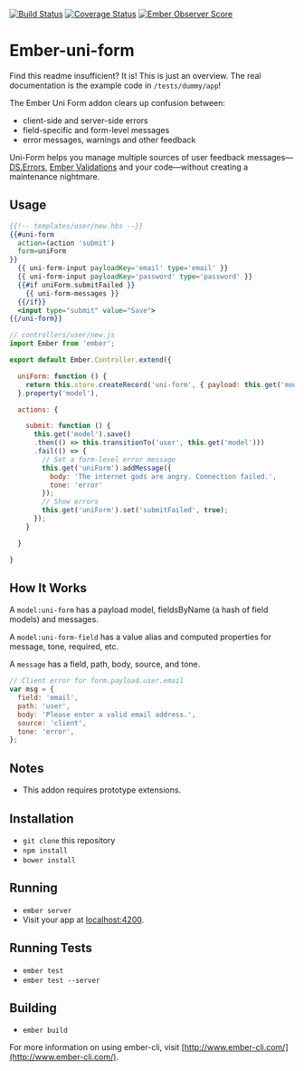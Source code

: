 
[![Build Status](https://travis-ci.org/dollarshaveclub/ember-uni-form.svg)](https://travis-ci.org/dollarshaveclub/ember-uni-form)
[![Coverage Status](https://coveralls.io/repos/dollarshaveclub/ember-uni-form/badge.svg)](https://coveralls.io/github/dollarshaveclub/ember-uni-form)
[![Ember Observer Score](http://emberobserver.com/badges/ember-uni-form.svg)](http://emberobserver.com/addons/ember-uni-form)

# Ember-uni-form

Find this readme insufficient? It is! This is just an overview.
The real documentation is the example code in `/tests/dummy/app`!

The Ember Uni Form addon clears up confusion between:

 * client-side and server-side errors
 * field-specific and form-level messages
 * error messages, warnings and other feedback

Uni-Form helps you manage multiple sources of user feedback messages—[DS.Errors](http://emberjs.com/api/data/classes/DS.Errors.html), [Ember Validations](https://github.com/dockyard/ember-validations) and your code—without creating a maintenance nightmare.

## Usage

```handlebars
{{!-- templates/user/new.hbs --}}
{{#uni-form
  action=(action 'submit')
  form=uniForm
}}
  {{ uni-form-input payloadKey='email' type='email' }}
  {{ uni-form-input payloadKey='password' type='password' }}
  {{#if uniForm.submitFailed }}
    {{ uni-form-messages }}
  {{/if}}
  <input type="submit" value="Save">
{{/uni-form}}
```

```javascript
// controllers/user/new.js
import Ember from 'ember';

export default Ember.Controller.extend({

  uniForm: function () {
    return this.store.createRecord('uni-form', { payload: this.get('model') });
  }.property('model'),

  actions: {

    submit: function () {
      this.get('model').save()
      .then(() => this.transitionTo('user', this.get('model')))
      .fail(() => {
        // Set a form-level error message
        this.get('uniForm').addMessage({
          body: 'The internet gods are angry. Connection failed.',
          tone: 'error'
        });
        // Show errors
        this.get('uniForm').set('submitFailed', true);
      });
    }

  }

}
```

## How It Works

A `model:uni-form` has a payload model, fieldsByName (a hash of field models) and messages.

A `model:uni-form-field` has a value alias and computed properties for message, tone, required, etc.

A `message` has a field, path, body, source, and tone.

```javascript
// Client error for form.payload.user.email
var msg = {
  field: 'email',
  path: 'user',
  body: 'Please enter a valid email address.',
  source: 'client',
  tone: 'error',
};
```

## Notes

* This addon requires prototype extensions.

## Installation

* `git clone` this repository
* `npm install`
* `bower install`

## Running

* `ember server`
* Visit your app at [localhost:4200](http://localhost:4200).

## Running Tests

* `ember test`
* `ember test --server`

## Building

* `ember build`

For more information on using ember-cli, visit [http://www.ember-cli.com/](http://www.ember-cli.com/).

